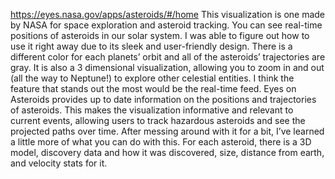 https://eyes.nasa.gov/apps/asteroids/#/home
This visualization is one made by NASA for space exploration and asteroid tracking. You can see 
real-time positions of asteroids in our solar system. I was able to figure out how to use it right 
away due to its sleek and user-friendly design. There is a different color for each planets’ orbit 
and all of the asteroids’ trajectories are gray.  It is also a 3 dimensional visualization, allowing 
you to zoom in and out (all the way to Neptune!) to explore other celestial entities. I think the 
feature that stands out the most would be the real-time feed. Eyes on Asteroids provides up to
date information on the positions and trajectories of asteroids. This makes the visualization 
informative and relevant to current events, allowing users to track hazardous asteroids and see 
the projected paths over time. After messing around with it for a bit, I’ve learned a little more of 
what you can do with this. For each asteroid, there is a 3D model, discovery data and how it was 
discovered, size, distance from earth, and velocity stats for it. 
